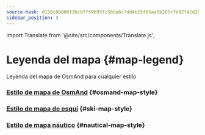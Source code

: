 ```yaml
---
source-hash: d150c88806f36c8ff59695fc58da6c7dd4b15f65aa5b285cfe92f42d2014a81b
sidebar_position: 3
---
```

import Translate from '@site/src/components/Translate.js';

# Leyenda del mapa {#map-legend}

Leyenda del mapa de OsmAnd para cualquier estilo

### [Estilo de mapa de OsmAnd](./osmand.md) {#osmand-map-style}
<Translate android="yes" id="default_render_descr" />

### [Estilo de mapa de esquí](./ski-map.md) {#ski-map-style}
<Translate android="yes" id="ski_map_render_descr" />

### [Estilo de mapa náutico](./nautical-map.md) {#nautical-map-style}
<Translate android="yes" id="nautical_render_descr" />